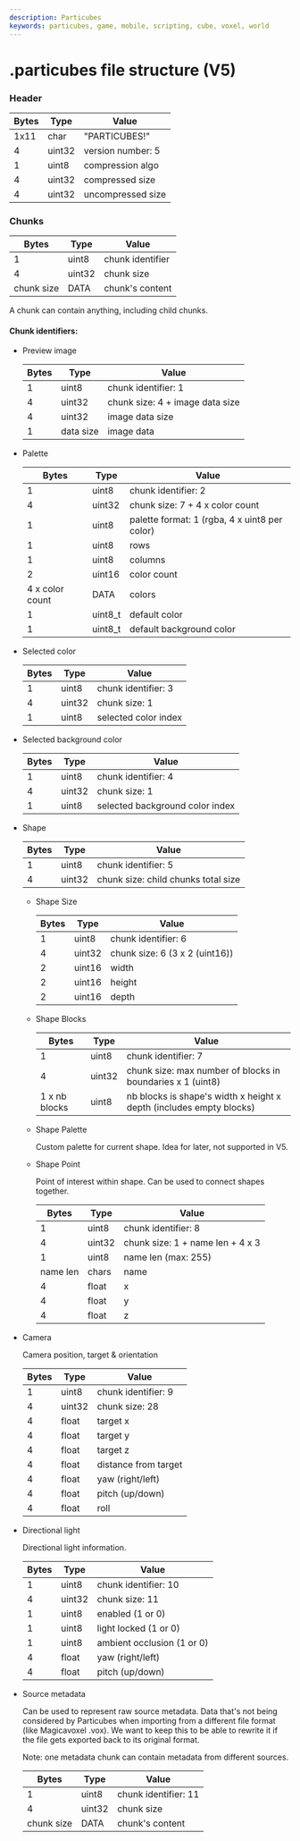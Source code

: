 ```yaml
---
description: Particubes
keywords: particubes, game, mobile, scripting, cube, voxel, world
---
```


# .particubes file structure (V5)

### Header

|Bytes|Type|Value|
|-----|----|-----|
|1x11|char|"PARTICUBES!"|
|4|uint32|version number: 5|
|1|uint8|compression algo|
|4|uint32|compressed size|
|4|uint32|uncompressed size|

### Chunks

|Bytes|Type|Value|
|-----|----|-----|
|1|uint8|chunk identifier|
|4|uint32|chunk size|
|chunk size|DATA|chunk's content|

A chunk can contain anything, including child chunks.

#### Chunk identifiers:

- Preview image

	|Bytes|Type|Value|
	|-----|----|-----|
	|1|uint8|chunk identifier: 1|
	|4|uint32|chunk size: 4 + image data size |
	|4|uint32 |image data size|
	|1|data size|image data|
	
- Palette

	|Bytes|Type|Value|
	|-----|----|-----|
	|1|uint8|chunk identifier: 2|
	|4|uint32|chunk size: 7 + 4 x color count |
	|1|uint8|palette format: 1 (rgba, 4 x uint8 per color)|
	|1|uint8|rows|
	|1|uint8|columns|
	|2|uint16|color count|
	|4 x color count|DATA|colors|
	|1|uint8_t|default color|
	|1|uint8_t|default background color|
	
- Selected color

	|Bytes|Type|Value|
	|-----|----|-----|
	|1|uint8|chunk identifier: 3|
	|4|uint32|chunk size: 1|
	|1|uint8|selected color index|
	
- Selected background color

	|Bytes|Type|Value|
	|-----|----|-----|
	|1|uint8|chunk identifier: 4|
	|4|uint32|chunk size: 1|
	|1|uint8|selected background color index|
	
- Shape

	|Bytes|Type|Value|
	|-----|----|-----|
	|1|uint8|chunk identifier: 5|
	|4|uint32|chunk size: child chunks total size|
	
	- Shape Size

		|Bytes|Type|Value|
		|-----|----|-----|
		|1|uint8|chunk identifier: 6|
		|4|uint32|chunk size: 6 (3 x 2 (uint16))|
		|2|uint16|width|
		|2|uint16|height|
		|2|uint16|depth|
	
	- Shape Blocks

		|Bytes|Type|Value|
		|-----|----|-----|
		|1|uint8|chunk identifier: 7|
		|4|uint32|chunk size: max number of blocks in boundaries x 1 (uint8)|
		|1 x nb blocks|uint8|nb blocks is shape's width x height x depth (includes empty blocks)|
		
	- Shape Palette
		
		Custom palette for current shape. Idea for later, not supported in V5.

	- Shape Point

		Point of interest within shape. Can be used to connect shapes together.
		
		|Bytes|Type|Value|
		|-----|----|-----|
		|1|uint8|chunk identifier: 8|
		|4|uint32|chunk size: 1 + name len + 4 x 3|
		|1|uint8|name len (max: 255)|
		|name len|chars|name|
		|4|float|x|
		|4|float|y|
		|4|float|z|
		
- Camera
	
	Camera position, target & orientation
	
	|Bytes|Type|Value|
	|-----|----|-----|
	|1|uint8|chunk identifier: 9|
	|4|uint32|chunk size: 28|
	|4|float|target x|
	|4|float|target y|
	|4|float|target z|
	|4|float|distance from target|
	|4|float|yaw (right/left)|
	|4|float|pitch (up/down)|
	|4|float|roll|
	
- Directional light

	Directional light information.
	
	|Bytes|Type|Value|
	|-----|----|-----|
	|1|uint8|chunk identifier: 10|
	|4|uint32|chunk size: 11|
	|1|uint8|enabled (1 or 0)|
	|1|uint8|light locked (1 or 0)|
	|1|uint8|ambient occlusion (1 or 0)|
	|4|float|yaw (right/left)|
	|4|float|pitch (up/down)|
	
- Source metadata

	Can be used to represent raw source metadata. Data that's not being considered by Particubes when importing from a different file format (like Magicavoxel .vox). We want to keep this to be able to rewrite it if the file gets exported back to its original format. 
	
	Note: one metadata chunk can contain metadata from different sources.
	
	|Bytes|Type|Value|
	|-----|----|-----|
	|1|uint8|chunk identifier: 11|
	|4|uint32|chunk size|
	|chunk size|DATA|chunk's content|
	
	